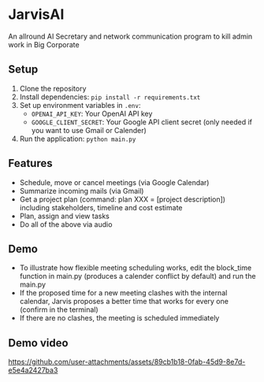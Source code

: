# JarvisAI

An allround AI Secretary and network communication program to kill admin work in Big Corporate

## Setup

1. Clone the repository
2. Install dependencies: `pip install -r requirements.txt`
3. Set up environment variables in `.env`:
   - `OPENAI_API_KEY`: Your OpenAI API key
   - `GOOGLE_CLIENT_SECRET`: Your Google API client secret (only needed if you want to use Gmail or Calender)
4. Run the application: `python main.py`


## Features
- Schedule, move or cancel meetings (via Google Calendar)
- Summarize incoming mails (via Gmail)
- Get a project plan (command: plan XXX = [project description]) including stakeholders, timeline and cost estimate
- Plan, assign and view tasks 
- Do all of the above via audio

## Demo
- To illustrate how flexible meeting scheduling works, edit the block_time function in main.py (produces a calender conflict by default) and run the main.py
- If the proposed time for a new meeting clashes with the internal calendar, Jarvis proposes a better time that works for every one (confirm in the terminal)
- If there are no clashes, the meeting is scheduled immediately

## Demo video
https://github.com/user-attachments/assets/89cb1b18-0fab-45d9-8e7d-e5e4a2427ba3
